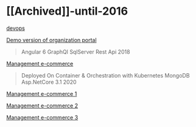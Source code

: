 # [[Archived]]-until-2016

[devops](../devops/main.md)

<a href="https://www.aparat.com/v/oFXJQ" target="_blank">Demo version of organization portal</a>
>
> Angular 6
> GraphQl
> SqlServer
> Rest Api
> 2018


<a href="https://www.aparat.com/v/1nJOd" target="_blank">Management e-commerce</a>
>
> Deployed On Container & Orchestration with Kubernetes
> MongoDB
> Asp.NetCore 3.1
> 2020

<a href="https://www.aparat.com/v/PIyou" target="_blank">Management e-commerce 1</a>

<a href="https://www.aparat.com/v/btoke" target="_blank">Management e-commerce 2</a>


<a href="https://www.aparat.com/v/d38zR" target="_blank">Management e-commerce 3</a>

 